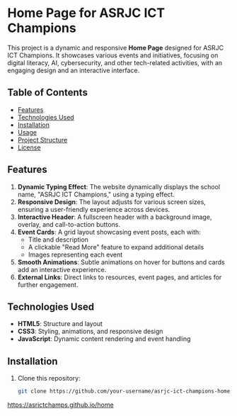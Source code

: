# Home Page for ASRJC ICT Champions

This project is a dynamic and responsive **Home Page** designed for ASRJC ICT Champions. It showcases various events and initiatives, focusing on digital literacy, AI, cybersecurity, and other tech-related activities, with an engaging design and an interactive interface.

## Table of Contents
- [Features](#features)
- [Technologies Used](#technologies-used)
- [Installation](#installation)
- [Usage](#usage)
- [Project Structure](#project-structure)
- [License](#license)

## Features
1. **Dynamic Typing Effect**: The website dynamically displays the school name, "ASRJC ICT Champions," using a typing effect.
2. **Responsive Design**: The layout adjusts for various screen sizes, ensuring a user-friendly experience across devices.
3. **Interactive Header**: A fullscreen header with a background image, overlay, and call-to-action buttons.
4. **Event Cards**: A grid layout showcasing event posts, each with:
   - Title and description
   - A clickable "Read More" feature to expand additional details
   - Images representing each event
5. **Smooth Animations**: Subtle animations on hover for buttons and cards add an interactive experience.
6. **External Links**: Direct links to resources, event pages, and articles for further engagement.

## Technologies Used
- **HTML5**: Structure and layout
- **CSS3**: Styling, animations, and responsive design
- **JavaScript**: Dynamic content rendering and event handling

## Installation
1. Clone this repository:
   ```bash
   git clone https://github.com/your-username/asrjc-ict-champions-homepage.git

https://asrictchamps.github.io/home


